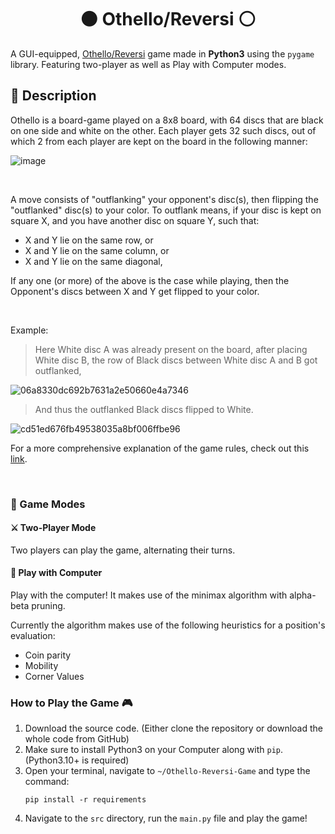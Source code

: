 <h1 align="center">⚫ Othello/Reversi ⚪ </h1>

A GUI-equipped, [Othello/Reversi](https://www.worldothello.org/about/about-othello/othello-rules/official-rules/english) game made in **Python3** using the `pygame` library. Featuring two-player as well as Play with Computer modes.

## 📜 Description
Othello is a board-game played on a 8x8 board, with 64 discs that are black on one side and white on the other. Each player gets 32 such discs, out of which 2 from each player are kept on the board in the following manner:

![image](https://github.com/TERNION-1121/Othello-Reversi-Game/assets/97667653/ea03fdd8-9abc-4b14-bdc9-7d983fb38041)

<br>

A move consists of "outflanking" your opponent's disc(s), then flipping the "outflanked" disc(s) to your color.
To outflank means, if your disc is kept on square X, and you have another disc on square Y, such that:
- X and Y lie on the same row, or
- X and Y lie on the same column, or
- X and Y lie on the same diagonal,

If any one (or more) of the above is the case while playing, then the Opponent's discs between X and Y get flipped to your color.

<br>

Example:

> Here White disc A was already present on the board, after placing White disc B, the row of Black discs between White disc A and B got outflanked,

![06a8330dc692b7631a2e50660e4a7346](https://github.com/TERNION-1121/Othello-Reversi-Game/assets/97667653/84feed70-ee16-4f4f-baad-39a3ecc148ed)

> And thus the outflanked Black discs flipped to White.

![cd51ed676fb49538035a8bf006ffbe96](https://github.com/TERNION-1121/Othello-Reversi-Game/assets/97667653/bafe9059-7a32-4d93-aaa2-bfc97a311fce)

For a more comprehensive explanation of the game rules, check out this [link](https://www.worldothello.org/about/about-othello/othello-rules/official-rules/english).


<br>

### 🎯 Game Modes

#### ⚔ Two-Player Mode 
Two players can play the game, alternating their turns.

#### 🤖 Play with Computer
Play with the computer! It makes use of the minimax algorithm with alpha-beta pruning. 

Currently the algorithm makes use of the following heuristics for a position's evaluation:
- Coin parity
- Mobility
- Corner Values

### How to Play the Game 🎮
1. Download the source code. (Either clone the repository or download the whole code from GitHub)
2. Make sure to install Python3 on your Computer along with `pip`. (Python3.10+ is required)
3. Open your terminal, navigate to `~/Othello-Reversi-Game` and type the command:
   ```
   pip install -r requirements
   ```
5. Navigate to the `src` directory, run the `main.py` file and play the game!